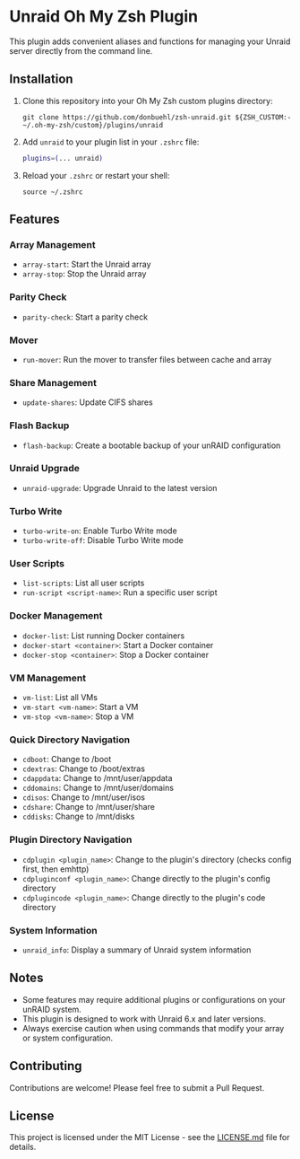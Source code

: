 # Unraid Oh My Zsh Plugin

This plugin adds convenient aliases and functions for managing your Unraid server directly from the command line.

## Installation

1. Clone this repository into your Oh My Zsh custom plugins directory:

   ```
   git clone https://github.com/donbuehl/zsh-unraid.git ${ZSH_CUSTOM:-~/.oh-my-zsh/custom}/plugins/unraid
   ```

2. Add `unraid` to your plugin list in your `.zshrc` file:

   ```zsh
   plugins=(... unraid)
   ```

3. Reload your `.zshrc` or restart your shell:

   ```
   source ~/.zshrc
   ```

## Features

### Array Management
- `array-start`: Start the Unraid array
- `array-stop`: Stop the Unraid array

### Parity Check
- `parity-check`: Start a parity check

### Mover
- `run-mover`: Run the mover to transfer files between cache and array

### Share Management
- `update-shares`: Update CIFS shares

### Flash Backup
- `flash-backup`: Create a bootable backup of your unRAID configuration

### Unraid Upgrade
- `unraid-upgrade`: Upgrade Unraid to the latest version

### Turbo Write
- `turbo-write-on`: Enable Turbo Write mode
- `turbo-write-off`: Disable Turbo Write mode

### User Scripts
- `list-scripts`: List all user scripts
- `run-script <script-name>`: Run a specific user script

### Docker Management
- `docker-list`: List running Docker containers
- `docker-start <container>`: Start a Docker container
- `docker-stop <container>`: Stop a Docker container

### VM Management
- `vm-list`: List all VMs
- `vm-start <vm-name>`: Start a VM
- `vm-stop <vm-name>`: Stop a VM

### Quick Directory Navigation

- `cdboot`: Change to /boot
- `cdextras`: Change to /boot/extras
- `cdappdata`: Change to /mnt/user/appdata
- `cddomains`: Change to /mnt/user/domains
- `cdisos`: Change to /mnt/user/isos
- `cdshare`: Change to /mnt/user/share
- `cddisks`: Change to /mnt/disks

### Plugin Directory Navigation

- `cdplugin <plugin_name>`: Change to the plugin's directory (checks config first, then emhttp)
- `cdpluginconf <plugin_name>`: Change directly to the plugin's config directory
- `cdplugincode <plugin_name>`: Change directly to the plugin's code directory

### System Information
- `unraid_info`: Display a summary of Unraid system information

## Notes

- Some features may require additional plugins or configurations on your unRAID system.
- This plugin is designed to work with Unraid 6.x and later versions.
- Always exercise caution when using commands that modify your array or system configuration.

## Contributing

Contributions are welcome! Please feel free to submit a Pull Request.

## License

This project is licensed under the MIT License - see the [LICENSE.md](LICENSE.md) file for details.
